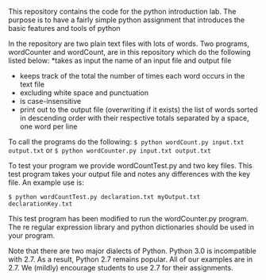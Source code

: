 This repository contains the code for the python introduction lab. The
purpose is to have a fairly simple python assignment that introduces
the basic features and tools of python

In the repository are two plain text files with lots of words.
Two programs, wordCounter and wordCount, are in this repository which do the following listed below: 
*takes as input the name of an input file and output file
* keeps track of the total the number of times each word occurs in the text file 
* excluding white space and punctuation
* is case-insensitive
* print out to the output file (overwriting if it exists) the list of
  words sorted in descending order with their respective totals
  separated by a space, one word per line
  
To call the programs do the following: `$ python wordCount.py input.txt output.txt` or `$ python wordCounter.py input.txt output.txt`

To test your program we provide wordCountTest.py and two key
files. This test program takes your output file and notes any
differences with the key file. An example use is:

`$ python wordCountTest.py declaration.txt myOutput.txt declarationKey.txt`

This test program has been modified to run the wordCounter.py program. 
The re regular expression library and python dictionaries should be
used in your program. 

Note that there are two major dialects of Python.  Python 3.0 is
incompatible with 2.7.   As a result, Python 2.7 remains popular.  All
of our examples are in 2.7.  We (mildly) encourage students to use 2.7
for their assignments. 
